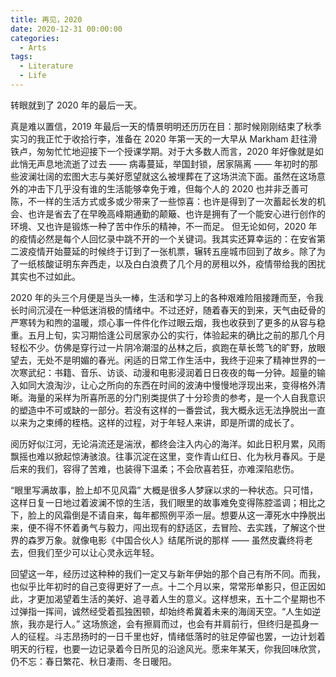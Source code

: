 ```yaml
---
title: 再见，2020
date: 2020-12-31 00:00:00
categories:
  - Arts
tags:
  - Literature
  - Life
---
```


转眼就到了 2020 年的最后一天。

真是难以置信，2019 年最后一天的情景明明还历历在目：那时候刚刚结束了秋季实习的我正忙于收拾行李，准备在 2020 年第一天的一大早从 Markham 赶往滑铁卢，匆匆忙忙地迎接下一个授课学期。对于大多数人而言，2020 年好像就是如此悄无声息地流逝了过去 —— 病毒蔓延，举国封锁，居家隔离 —— 年初时的那些波澜壮阔的宏图大志与美好愿望就这么被埋葬在了这场洪流下面。虽然在这场意外的冲击下几乎没有谁的生活能够幸免于难，但每个人的 2020 也并非乏善可陈，不一样的生活方式或多或少带来了一些惊喜：也许是得到了一次蓄起长发的机会、也许是省去了在早晚高峰期通勤的颠簸、也许是拥有了一个能安心进行创作的环境、又也许是锻炼一种了苦中作乐的精神，不一而足。 但无论如何，2020 年的疫情必然是每个人回忆录中跳不开的一个关键词。我其实还算幸运的：在安省第二波疫情开始蔓延的时候终于订到了一张机票，辗转五座城市回到了故乡。除了为了一纸核酸证明东奔西走，以及白白浪费了几个月的房租以外，疫情带给我的困扰其实也不过如此。

2020 年的头三个月便是当头一棒，生活和学习上的各种艰难险阻接踵而至，令我长时间沉浸在一种低迷消极的情绪中。不过还好，随着春天的到来，天气由砭骨的严寒转为和煦的温暖，烦心事一件件化作过眼云烟，我也收获到了更多的从容与稳重。五月上旬，实习期恰逢公司居家办公的实行，体验起来的确比之前的那几个月轻松不少。仿佛是穿行过一片阴冷潮湿的丛林之后，疯跑在草长莺飞的旷野，放眼望去，无处不是明媚的春光。闲适的日常工作生活中，我终于迎来了精神世界的一次寒武纪：书籍、音乐、访谈、动漫和电影浸润着日日夜夜的每一分钟。超量的输入如同大浪淘沙，让心之所向的东西在时间的波涛中慢慢地浮现出来，变得格外清晰。海量的采样为所喜所恶的分门别类提供了十分珍贵的参考，是一个人自我意识的塑造中不可或缺的一部分。若没有这样的一番尝试，我大概永远无法挣脱出一直以来为之束缚的桎梏。这样的过程，对于年轻人来讲，即是所谓的成长了。

阅历好似江河，无论涓流还是湍洑，都终会注入内心的海洋。如此日积月累，风雨飘摇也难以掀起惊涛骇浪。往事沉淀在这里，变作青山红日、化为秋月春风。于是后来的我们，容得了苦难，也装得下温柔；不会欣喜若狂，亦难深陷悲伤。

“眼里写满故事，脸上却不见风霜” 大概是很多人梦寐以求的一种状态。只可惜，这样日复一日地过着波澜不惊的生活，我们眼里的故事难免变得陈腔滥调；相比之下，脸上的风霜倒是不请自来，每年都照例平添一层。想要从这一潭死水中挣脱出来，便不得不怀着勇气与毅力，闯出现有的舒适区，去冒险、去实践，了解这个世界的森罗万象。就像电影《中国合伙人》结尾所说的那样 —— 虽然皮囊终将老去，但我们至少可以让心灵永远年轻。

回望这一年，经历过这种种的我们一定又与新年伊始的那个自己有所不同。而我，也似乎比年初时的自己变得更好了一点。十二个月以来，常常形单影只，但正因如此，才更加渴望着生活的美好、追寻着人生的意义。这样想来，五十二个星期也不过弹指一挥间，诚然经受着孤独困顿，却始终希冀着未来的海阔天空。“人生如逆旅，我亦是行人。” 这场旅途，会有擦肩而过，也会有并肩前行，但终归是孤身一人的征程。斗志昂扬时的一日千里也好，情绪低落时的驻足停留也罢，一边计划着明天的行程，也要一边记录着今日所见的沿途风光。愿来年某天，你我回味欣赏，仍不忘：春日繁花、秋日凄雨、冬日暖阳。
